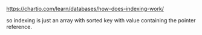 https://chartio.com/learn/databases/how-does-indexing-work/

so indexing is just an array with sorted key with value containing the pointer reference.
